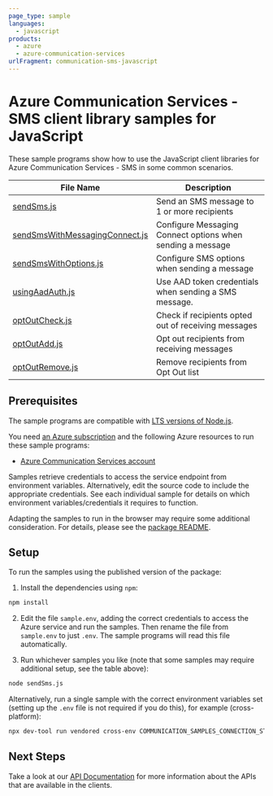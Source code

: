 ```yaml
---
page_type: sample
languages:
  - javascript
products:
  - azure
  - azure-communication-services
urlFragment: communication-sms-javascript
---
```


# Azure Communication Services - SMS client library samples for JavaScript

These sample programs show how to use the JavaScript client libraries for Azure Communication Services - SMS in some common scenarios.

| **File Name**                                                 | **Description**                                                     |
| ------------------------------------------------------------- | --------------------------------------------------------------------|
| [sendSms.js][sendsms]                                         | Send an SMS message to 1 or more recipients                         |
| [sendSmsWithMessagingConnect.js][sendSmsWithMessagingConnect] | Configure Messaging Connect options when sending a message          |
| [sendSmsWithOptions.js][sendsmswithoptions]                   | Configure SMS options when sending a message                        |
| [usingAadAuth.js][usingaadauth]                               | Use AAD token credentials when sending a SMS message.               |
| [optOutCheck.js][optoutcheck]                                 | Check if recipients opted out of receiving messages                 |
| [optOutAdd.js][optoutadd]                                     | Opt out recipients from receiving messages                          |
| [optOutRemove.js][optoutremove]                               | Remove recipients from Opt Out list                                 |


## Prerequisites

The sample programs are compatible with [LTS versions of Node.js](https://github.com/nodejs/release#release-schedule).

You need [an Azure subscription][freesub] and the following Azure resources to run these sample programs:

- [Azure Communication Services account][createinstance_azurecommunicationservicesaccount]

Samples retrieve credentials to access the service endpoint from environment variables. Alternatively, edit the source code to include the appropriate credentials. See each individual sample for details on which environment variables/credentials it requires to function.

Adapting the samples to run in the browser may require some additional consideration. For details, please see the [package README][package].

## Setup

To run the samples using the published version of the package:

1. Install the dependencies using `npm`:

```bash
npm install
```

2. Edit the file `sample.env`, adding the correct credentials to access the Azure service and run the samples. Then rename the file from `sample.env` to just `.env`. The sample programs will read this file automatically.

3. Run whichever samples you like (note that some samples may require additional setup, see the table above):

```bash
node sendSms.js
```

Alternatively, run a single sample with the correct environment variables set (setting up the `.env` file is not required if you do this), for example (cross-platform):

```bash
npx dev-tool run vendored cross-env COMMUNICATION_SAMPLES_CONNECTION_STRING="<communication samples connection string>" FROM_PHONE_NUMBER="<from phone number>" TO_PHONE_NUMBERS="<to phone numbers>"  AZURE_PHONE_NUMBER="<azure phone number>" node sendSms.js
```

## Next Steps

Take a look at our [API Documentation][apiref] for more information about the APIs that are available in the clients.

[sendsms]: https://github.com/Azure/azure-sdk-for-js/blob/main/sdk/communication/communication-sms/samples/v1/javascript/sendSms.js
[sendsmswithoptions]: https://github.com/Azure/azure-sdk-for-js/blob/main/sdk/communication/communication-sms/samples/v1/javascript/sendSmsWithOptions.js
[sendSmsWithMessagingConnect]: https://github.com/Azure/azure-sdk-for-js/blob/main/sdk/communication/communication-sms/samples/v1/javascript/sendSmsWithMessagingConnect.js
[usingaadauth]: https://github.com/Azure/azure-sdk-for-js/blob/main/sdk/communication/communication-sms/samples/v1/javascript/usingAadAuth.js
[apiref]: https://learn.microsoft.com/javascript/api/@azure/communication-sms
[freesub]: https://azure.microsoft.com/free/
[createinstance_azurecommunicationservicesaccount]: https://learn.microsoft.com/azure/communication-services/quickstarts/create-communication-resource
[package]: https://github.com/Azure/azure-sdk-for-js/tree/main/sdk/communication/communication-sms/README.md
[optoutcheck]: https://github.com/Azure/azure-sdk-for-js/blob/main/sdk/communication/communication-sms/samples/v1/javascript/optOutCheck.js
[optoutadd]: https://github.com/Azure/azure-sdk-for-js/blob/main/sdk/communication/communication-sms/samples/v1/javascript/optOutAdd.js
[optoutremove]: https://github.com/Azure/azure-sdk-for-js/blob/main/sdk/communication/communication-sms/samples/v1/javascript/optOutRemove.js

